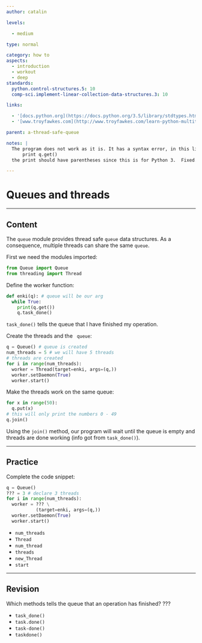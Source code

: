 ```yaml
---
author: catalin

levels:

  - medium

type: normal

category: how to
aspects:
  - introduction
  - workout
  - deep
standards:
  python.control-structures.5: 10
  comp-sci.implement-linear-collection-data-structures.3: 10

links:

  - '[docs.python.org](https://docs.python.org/3.5/library/stdtypes.html#memory-views){website}'
  - '[www.troyfawkes.com](http://www.troyfawkes.com/learn-python-multithreading-queues-basics/){website}'

parent: a-thread-safe-queue

notes: |
  The program does not work as it is. It has a syntax error, in this line:
      print q.get()
  the print should have parentheses since this is for Python 3.  Fixed.

---
```


# Queues and threads

---
## Content

The `queue` module provides thread safe `queue` data structures. As a consequence, multiple threads can share the same `queue`.

First we need the modules imported:
```python
from Queue import Queue
from threading import Thread
```
Define the worker function:
```python
def enki(q): # queue will be our arg
  while True:
    print(q.get())
    q.task_done()
```
`task_done()` tells the queue that I have finished my operation.

Create the threads and the ` queue`:
```python
q = Queue() # queue is created
num_threads = 5 # we will have 5 threads
# threads are created
for i in range(num_threads):
  worker = Thread(target=enki, args=(q,))
  worker.setDaemon(True)
  worker.start()
```

Make the threads work on the same queue:
```python
for x in range(50):
  q.put(x)
# this will only print the numbers 0 - 49
q.join()
```
Using the `join()` method, our program will wait until the queue is empty and threads are done working (info got from `task_done()`).

---
## Practice

Complete the code snippet:

```python
q = Queue()
??? = 3 # declare 3 threads
for i in range(num_threads):
  worker = ??? \
           (target=enki, args=(q,))
  worker.setDaemon(True)
  worker.start()
```

* `num_threads`
* `Thread`
* `num_thread`
* `threads`
* `new_Thread`
* `start`


---
## Revision

Which methods tells the queue that an operation has finished? ???


* `task_done()`
* `task.done()`
* `task-done()`
* `taskdone()`
